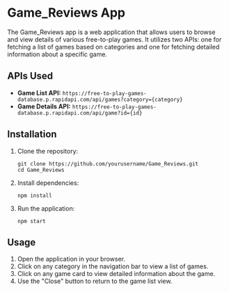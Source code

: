 <!DOCTYPE html>
<html lang="en">
<head>
    <meta charset="UTF-8">
    <title>README - Game_Reviews App</title>
</head>
<body>

<h1>Game_Reviews App</h1>

<p>The Game_Reviews app is a web application that allows users to browse and view details of various free-to-play games. It utilizes two APIs: one for fetching a list of games based on categories and one for fetching detailed information about a specific game.</p>

<h2>APIs Used</h2>
<ul>
    <li>
        <strong>Game List API:</strong> <code>https://free-to-play-games-database.p.rapidapi.com/api/games?category={category}</code>
    </li>
    <li>
        <strong>Game Details API:</strong> <code>https://free-to-play-games-database.p.rapidapi.com/api/game?id={id}</code>
    </li>
</ul>

<h2>Installation</h2>
<ol>
    <li>Clone the repository:
        <pre><code>git clone https://github.com/yourusername/Game_Reviews.git
cd Game_Reviews</code></pre>
    </li>
    <li>Install dependencies:
        <pre><code>npm install</code></pre>
    </li>
    <li>Run the application:
        <pre><code>npm start</code></pre>
    </li>
</ol>

<h2>Usage</h2>
<ol>
    <li>Open the application in your browser.</li>
    <li>Click on any category in the navigation bar to view a list of games.</li>
    <li>Click on any game card to view detailed information about the game.</li>
    <li>Use the "Close" button to return to the game list view.</li>
</ol>

</body>
</html>
